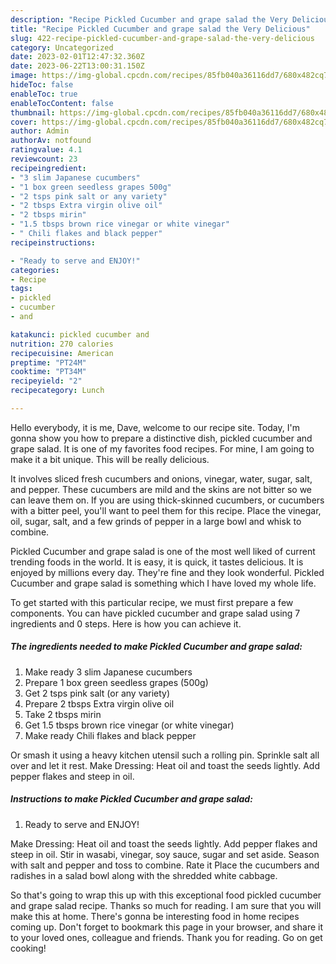 ```yaml
---
description: "Recipe Pickled Cucumber and grape salad the Very Delicious"
title: "Recipe Pickled Cucumber and grape salad the Very Delicious"
slug: 422-recipe-pickled-cucumber-and-grape-salad-the-very-delicious
category: Uncategorized
date: 2023-02-01T12:47:32.360Z
date: 2023-06-22T13:00:31.150Z
image: https://img-global.cpcdn.com/recipes/85fb040a36116dd7/680x482cq70/pickled-cucumber-and-grape-salad-recipe-main-photo.jpg
hideToc: false
enableToc: true
enableTocContent: false
thumbnail: https://img-global.cpcdn.com/recipes/85fb040a36116dd7/680x482cq70/pickled-cucumber-and-grape-salad-recipe-main-photo.jpg
cover: https://img-global.cpcdn.com/recipes/85fb040a36116dd7/680x482cq70/pickled-cucumber-and-grape-salad-recipe-main-photo.jpg
author: Admin
authorAv: notfound
ratingvalue: 4.1
reviewcount: 23
recipeingredient:
- "3 slim Japanese cucumbers"
- "1 box green seedless grapes 500g"
- "2 tsps pink salt or any variety"
- "2 tbsps Extra virgin olive oil"
- "2 tbsps mirin"
- "1.5 tbsps brown rice vinegar or white vinegar"
- " Chili flakes and black pepper"
recipeinstructions:

- "Ready to serve and ENJOY!"
categories:
- Recipe
tags:
- pickled
- cucumber
- and

katakunci: pickled cucumber and 
nutrition: 270 calories
recipecuisine: American
preptime: "PT24M"
cooktime: "PT34M"
recipeyield: "2"
recipecategory: Lunch

---
```



Hello everybody, it is me, Dave, welcome to our recipe site. Today, I'm gonna show you how to prepare a distinctive dish, pickled cucumber and grape salad. It is one of my favorites food recipes. For mine, I am going to make it a bit unique. This will be really delicious.

It involves sliced fresh cucumbers and onions, vinegar, water, sugar, salt, and pepper. These cucumbers are mild and the skins are not bitter so we can leave them on. If you are using thick-skinned cucumbers, or cucumbers with a bitter peel, you&#39;ll want to peel them for this recipe. Place the vinegar, oil, sugar, salt, and a few grinds of pepper in a large bowl and whisk to combine.

Pickled Cucumber and grape salad is one of the most well liked of current trending foods in the world. It is easy, it is quick, it tastes delicious. It is enjoyed by millions every day. They're fine and they look wonderful. Pickled Cucumber and grape salad is something which I have loved my whole life.


To get started with this particular recipe, we must first prepare a few components. You can have pickled cucumber and grape salad using 7 ingredients and 0 steps. Here is how you can achieve it.

<!--inarticleads1-->

##### The ingredients needed to make Pickled Cucumber and grape salad:

1. Make ready 3 slim Japanese cucumbers
1. Prepare 1 box green seedless grapes (500g)
1. Get 2 tsps pink salt (or any variety)
1. Prepare 2 tbsps Extra virgin olive oil
1. Take 2 tbsps mirin
1. Get 1.5 tbsps brown rice vinegar (or white vinegar)
1. Make ready  Chili flakes and black pepper


Or smash it using a heavy kitchen utensil such a rolling pin. Sprinkle salt all over and let it rest. Make Dressing: Heat oil and toast the seeds lightly. Add pepper flakes and steep in oil. 

<!--inarticleads2-->

##### Instructions to make Pickled Cucumber and grape salad:


1. Ready to serve and ENJOY!

Make Dressing: Heat oil and toast the seeds lightly. Add pepper flakes and steep in oil. Stir in wasabi, vinegar, soy sauce, sugar and set aside. Season with salt and pepper and toss to combine. Rate it Place the cucumbers and radishes in a salad bowl along with the shredded white cabbage. 

So that's going to wrap this up with this exceptional food pickled cucumber and grape salad recipe. Thanks so much for reading. I am sure that you will make this at home. There's gonna be interesting food in home recipes coming up. Don't forget to bookmark this page in your browser, and share it to your loved ones, colleague and friends. Thank you for reading. Go on get cooking!

